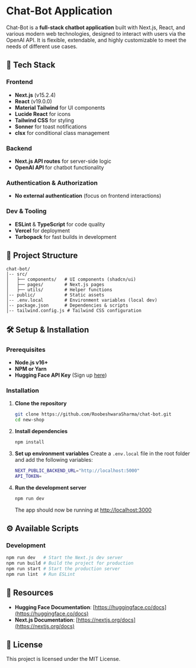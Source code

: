 # Chat-Bot Application

Chat-Bot is a **full-stack chatbot application** built with Next.js, React, and various modern web technologies, designed to interact with users via the OpenAI API. It is flexible, extendable, and highly customizable to meet the needs of different use cases.

## 🚀 Tech Stack

### Frontend

- **Next.js** (v15.2.4)
- **React** (v19.0.0)
- **Material Tailwind** for UI components
- **Lucide React** for icons
- **Tailwind CSS** for styling
- **Sonner** for toast notifications
- **clsx** for conditional class management

### Backend

- **Next.js API routes** for server-side logic
- **OpenAI API** for chatbot functionality

### Authentication & Authorization

- **No external authentication** (focus on frontend interactions)

### Dev & Tooling

- **ESLint** & **TypeScript** for code quality
- **Vercel** for deployment
- **Turbopack** for fast builds in development

## 📂 Project Structure

```
chat-bot/
│-- src/
│   ├── components/   # UI components (shadcn/ui)
│   ├── pages/        # Next.js pages
│   ├── utils/        # Helper functions
│-- public/           # Static assets
│-- .env.local        # Environment variables (local dev)
│-- package.json      # Dependencies & scripts
│-- tailwind.config.js # Tailwind CSS configuration
```

## 🛠 Setup & Installation

### Prerequisites

- **Node.js v16+**
- **NPM or Yarn**
- **Hugging Face API Key** (Sign up [here](https://huggingface.co/))

### Installation

1. **Clone the repository**
   ```sh
   git clone https://github.com/RoobeshwaraSharma/chat-bot.git
   cd new-shop
   ```
2. **Install dependencies**
   ```sh
   npm install
   ```
3. **Set up environment variables**
   Create a `.env.local` file in the root folder and add the following variables:
   ```sh
   NEXT_PUBLIC_BACKEND_URL="http://localhost:5000"
   API_TOKEN=
   ```
4. **Run the development server**
   ```sh
   npm run dev
   ```
   The app should now be running at [http://localhost:3000](http://localhost:3000)

## ⚙️ Available Scripts

### Development

```sh
npm run dev   # Start the Next.js dev server
npm run build # Build the project for production
npm run start # Start the production server
npm run lint  # Run ESLint
```

## 🔗 Resources

- **Hugging Face Documentation**: [https://huggingface.co/docs](https://huggingface.co/docs)
- **Next.js Documentation**: [https://nextjs.org/docs](https://nextjs.org/docs)

## 📌 License

This project is licensed under the MIT License.
